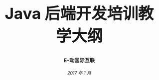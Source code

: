 <center><h1 style="magrin-bottom:500px;text-align:center;font-size:50px;">Java 后端开发培训教学大纲</h1></center>

<h3 style="text-align:center;">E-动国际互联</h3>
<h6 style="text-align:center;">2017 年 1 月</h6>
